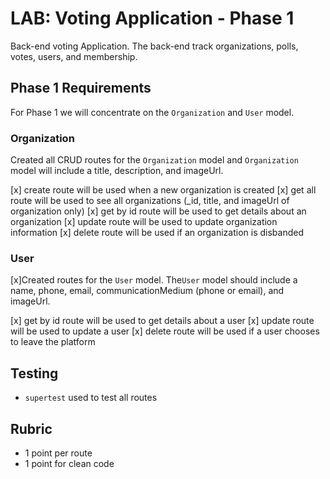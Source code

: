 # LAB: Voting Application - Phase 1

Back-end voting Application. The back-end track organizations, polls, votes, users, and membership.

## Phase 1 Requirements

For Phase 1 we will concentrate on the `Organization` and `User` model.

### Organization

Created all CRUD routes for the `Organization` model and `Organization` model will include
a title, description, and imageUrl.

[x] create route will be used when a new organization is created
[x] get all route will be used to see all organizations (_id, title, and imageUrl of organization only)
[x] get by id route will be used to get details about an organization
[x] update route will be used to update organization information
[x] delete route will be used if an organization is disbanded

### User

[x]Created routes for the `User` model. The`User` model should include a name, phone, email, communicationMedium (phone or email), and imageUrl.

[x] get by id route will be used to get details about a user
[x] update route will be used to update a user
[x] delete route will be used if a user chooses to leave the platform

## Testing

* `supertest` used to test all routes

## Rubric

* 1 point per route
* 1 point for clean code